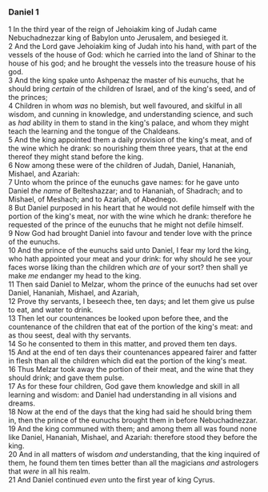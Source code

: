 ### Daniel 1

1 In the third year of the reign of Jehoiakim king of Judah came Nebuchadnezzar king of Babylon unto Jerusalem, and besieged it.  
2 And the Lord gave Jehoiakim king of Judah into his hand, with part of the vessels of the house of God: which he carried into the land of Shinar to the house of his god; and he brought the vessels into the treasure house of his god.  
3 And the king spake unto Ashpenaz the master of his eunuchs, that he should bring *certain* of the children of Israel, and of the king's seed, and of the princes;  
4 Children in whom *was* no blemish, but well favoured, and skilful in all wisdom, and cunning in knowledge, and understanding science, and such as *had* ability in them to stand in the king's palace, and whom they might teach the learning and the tongue of the Chaldeans.  
5 And the king appointed them a daily provision of the king's meat, and of the wine which he drank: so nourishing them three years, that at the end thereof they might stand before the king.  
6 Now among these were of the children of Judah, Daniel, Hananiah, Mishael, and Azariah:  
7 Unto whom the prince of the eunuchs gave names: for he gave unto Daniel *the name* of Belteshazzar; and to Hananiah, of Shadrach; and to Mishael, of Meshach; and to Azariah, of Abednego.  
8 But Daniel purposed in his heart that he would not defile himself with the portion of the king's meat, nor with the wine which he drank: therefore he requested of the prince of the eunuchs that he might not defile himself.  
9 Now God had brought Daniel into favour and tender love with the prince of the eunuchs.  
10 And the prince of the eunuchs said unto Daniel, I fear my lord the king, who hath appointed your meat and your drink: for why should he see your faces worse liking than the children which *are* of your sort? then shall ye make *me* endanger my head to the king.  
11 Then said Daniel to Melzar, whom the prince of the eunuchs had set over Daniel, Hananiah, Mishael, and Azariah,  
12 Prove thy servants, I beseech thee, ten days; and let them give us pulse to eat, and water to drink.  
13 Then let our countenances be looked upon before thee, and the countenance of the children that eat of the portion of the king's meat: and as thou seest, deal with thy servants.  
14 So he consented to them in this matter, and proved them ten days.  
15 And at the end of ten days their countenances appeared fairer and fatter in flesh than all the children which did eat the portion of the king's meat.  
16 Thus Melzar took away the portion of their meat, and the wine that they should drink; and gave them pulse.  
17 As for these four children, God gave them knowledge and skill in all learning and wisdom: and Daniel had understanding in all visions and dreams.  
18 Now at the end of the days that the king had said he should bring them in, then the prince of the eunuchs brought them in before Nebuchadnezzar.  
19 And the king communed with them; and among them all was found none like Daniel, Hananiah, Mishael, and Azariah: therefore stood they before the king.  
20 And in all matters of wisdom *and* understanding, that the king inquired of them, he found them ten times better than all the magicians *and* astrologers that *were* in all his realm.  
21 And Daniel continued *even* unto the first year of king Cyrus.  
